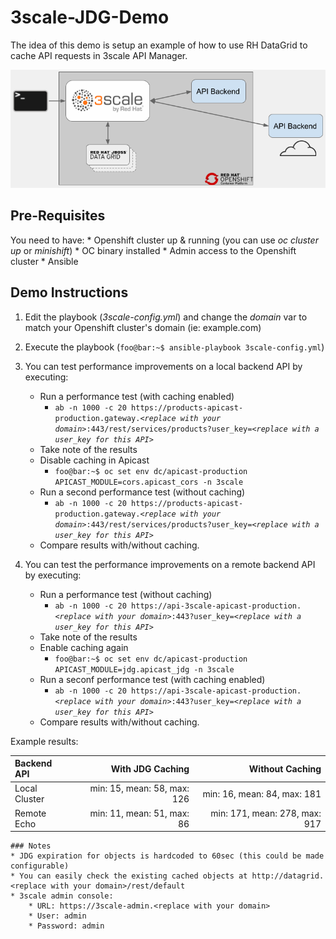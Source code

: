 # 3scale-JDG-Demo
The idea of this demo is setup an example of how to use RH DataGrid to cache API requests in 3scale API Manager.

![Demo Architecture](3scale+JDG_Demo.png)
## Pre-Requisites
You need to have:
	* Openshift cluster up & running (you can use *oc cluster up* or *minishift*)
	* OC binary installed
	* Admin access to the Openshift cluster
	* Ansible

## Demo Instructions
1. Edit the playbook (*3scale-config.yml*) and change the *domain* var to match your Openshift cluster's domain (ie: example.com)

2. Execute the playbook (```foo@bar:~$ ansible-playbook 3scale-config.yml```)

3. You can test performance improvements on a local backend API by executing:
	* Run a performance test (with caching enabled)
		* `ab -n 1000 -c 20 https://products-apicast-production.gateway.<`*`replace with your domain`*`>:443/rest/services/products?user_key=<`*`replace with a user_key for this API`*`>`
	* Take note of the results
	* Disable caching in Apicast
		* ```foo@bar:~$ oc set env dc/apicast-production APICAST_MODULE=cors.apicast_cors -n 3scale```
	* Run a second performance test (without caching)
		* `ab -n 1000 -c 20 https://products-apicast-production.gateway.<`*`replace with your domain`*`>:443/rest/services/products?user_key=<`*`replace with a user_key for this API`*`>`
	* Compare results with/without caching.

4. You can test the performance improvements on a remote backend API by executing:
	* Run a performance test (without caching)
		* `ab -n 1000 -c 20 https://api-3scale-apicast-production.<`*`replace with your domain`*`>:443?user_key=<`*`replace with a user_key for this API`*`>`
	* Take note of the results
	* Enable caching again
		* ```foo@bar:~$ oc set env dc/apicast-production APICAST_MODULE=jdg.apicast_jdg -n 3scale```
	* Run a seconf performance test (with caching enabled)
		* `ab -n 1000 -c 20 https://api-3scale-apicast-production.<`*`replace with your domain`*`>:443?user_key=<`*`replace with a user_key for this API`*`>`
	* Compare results with/without caching.

Example results:

| Backend API | With JDG Caching | Without Caching |
| :---------- | ---------------: | --------------: |
| Local	Cluster|min: 15, mean: 58, max: 126 |min: 16, mean: 84, max: 181   |
| Remote Echo |min: 11, mean: 51, max: 86 |min: 171, mean: 278, max: 917 |


	### Notes
	* JDG expiration for objects is hardcoded to 60sec (this could be made configurable)
	* You can easily check the existing cached objects at http://datagrid.<replace with your domain>/rest/default
	* 3scale admin console:
		* URL: https://3scale-admin.<replace with your domain>
		* User: admin
		* Password: admin
